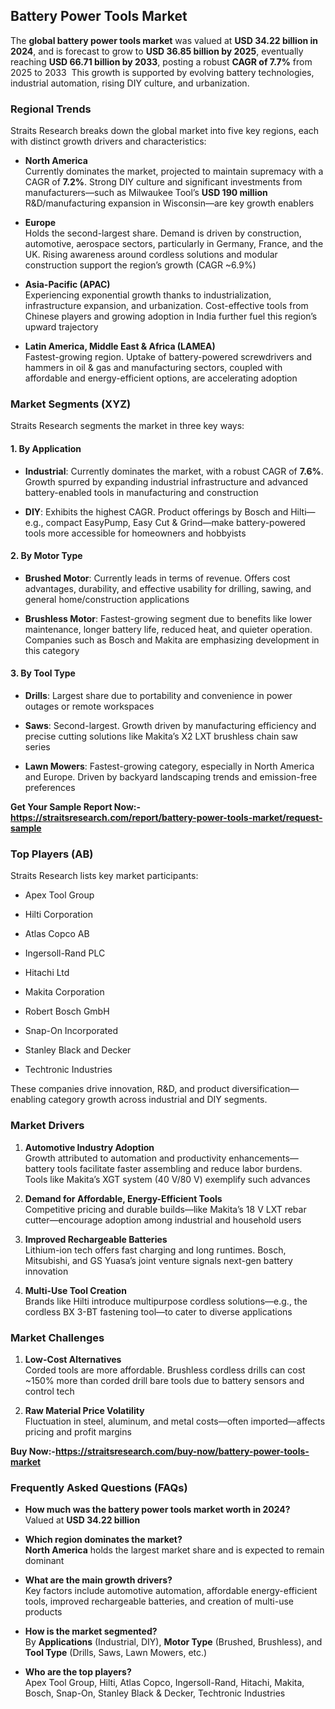 <h2 data-start="325" data-end="354">Battery Power Tools Market</h2>
<p data-start="356" data-end="762">The <strong data-start="360" data-end="397">global battery power tools market</strong> was valued at <strong data-start="412" data-end="441">USD 34.22 billion in 2024</strong>, and is forecast to grow to <strong data-start="470" data-end="499">USD 36.85 billion by 2025</strong>, eventually reaching <strong data-start="521" data-end="550">USD 66.71 billion by 2033</strong>, posting a robust <strong data-start="569" data-end="585">CAGR of 7.7%</strong> from 2025 to 2033 &nbsp;This growth is supported by evolving battery technologies, industrial automation, rising DIY culture, and urbanization.</p>
<h3 data-start="1104" data-end="1123">Regional Trends</h3>
<p data-start="1125" data-end="1249">Straits Research breaks down the global market into five key regions, each with distinct growth drivers and characteristics:</p>
<ul data-start="1251" data-end="2467">
<li data-start="1251" data-end="1578">
<p data-start="1253" data-end="1578"><strong data-start="1253" data-end="1270">North America</strong><br data-start="1270" data-end="1273" /> Currently dominates the market, projected to maintain supremacy with a CAGR of <strong data-start="1354" data-end="1362">7.2%</strong>. Strong DIY culture and significant investments from manufacturers&mdash;such as Milwaukee Tool&rsquo;s <strong data-start="1455" data-end="1474">USD 190 million</strong> R&amp;D/manufacturing expansion in Wisconsin&mdash;are key growth enablers&nbsp;</p>
</li>
<li data-start="1580" data-end="1886">
<p data-start="1582" data-end="1886"><strong data-start="1582" data-end="1592">Europe</strong><br data-start="1592" data-end="1595" /> Holds the second-largest share. Demand is driven by construction, automotive, aerospace sectors, particularly in Germany, France, and the UK. Rising awareness around cordless solutions and modular construction support the region&rsquo;s growth (CAGR ~6.9%)&nbsp;</p>
</li>
<li data-start="1888" data-end="2178">
<p data-start="1890" data-end="2178"><strong data-start="1890" data-end="1913">Asia-Pacific (APAC)</strong><br data-start="1913" data-end="1916" /> Experiencing exponential growth thanks to industrialization, infrastructure expansion, and urbanization. Cost-effective tools from Chinese players and growing adoption in India further fuel this region&rsquo;s upward trajectory&nbsp;</p>
</li>
<li data-start="2180" data-end="2467">
<p data-start="2182" data-end="2467"><strong data-start="2182" data-end="2229">Latin America, Middle East &amp; Africa (LAMEA)</strong><br data-start="2229" data-end="2232" /> Fastest-growing region. Uptake of battery-powered screwdrivers and hammers in oil &amp; gas and manufacturing sectors, coupled with affordable and energy-efficient options, are accelerating adoption</p>
</li>
</ul>
<h3 data-start="2474" data-end="2499">Market Segments (XYZ)</h3>
<p data-start="2501" data-end="2556">Straits Research segments the market in three key ways:</p>
<h4 data-start="2558" data-end="2584">1. <strong data-start="2566" data-end="2584">By Application</strong></h4>
<ul data-start="2585" data-end="3055">
<li data-start="2585" data-end="2828">
<p data-start="2587" data-end="2828"><strong data-start="2587" data-end="2601">Industrial</strong>: Currently dominates the market, with a robust CAGR of <strong data-start="2657" data-end="2665">7.6%</strong>. Growth spurred by expanding industrial infrastructure and advanced battery-enabled tools in manufacturing and construction&nbsp;</p>
</li>
<li data-start="2829" data-end="3055">
<p data-start="2831" data-end="3055"><strong data-start="2831" data-end="2838">DIY</strong>: Exhibits the highest CAGR. Product offerings by Bosch and Hilti&mdash;e.g., compact EasyPump, Easy Cut &amp; Grind&mdash;make battery-powered tools more accessible for homeowners and hobbyists&nbsp;</p>
</li>
</ul>
<h4 data-start="3057" data-end="3082">2. <strong data-start="3065" data-end="3082">By Motor Type</strong></h4>
<ul data-start="3083" data-end="3568">
<li data-start="3083" data-end="3304">
<p data-start="3085" data-end="3304"><strong data-start="3085" data-end="3102">Brushed Motor</strong>: Currently leads in terms of revenue. Offers cost advantages, durability, and effective usability for drilling, sawing, and general home/construction applications&nbsp;</p>
</li>
<li data-start="3305" data-end="3568">
<p data-start="3307" data-end="3568"><strong data-start="3307" data-end="3326">Brushless Motor</strong>: Fastest-growing segment due to benefits like lower maintenance, longer battery life, reduced heat, and quieter operation. Companies such as Bosch and Makita are emphasizing development in this category&nbsp;</p>
</li>
</ul>
<h4 data-start="3570" data-end="3594">3. <strong data-start="3578" data-end="3594">By Tool Type</strong></h4>
<ul data-start="3595" data-end="4117">
<li data-start="3595" data-end="3734">
<p data-start="3597" data-end="3734"><strong data-start="3597" data-end="3607">Drills</strong>: Largest share due to portability and convenience in power outages or remote workspaces&nbsp;</p>
</li>
<li data-start="3735" data-end="3923">
<p data-start="3737" data-end="3923"><strong data-start="3737" data-end="3745">Saws</strong>: Second-largest. Growth driven by manufacturing efficiency and precise cutting solutions like Makita&rsquo;s X2 LXT brushless chain saw series&nbsp;</p>
</li>
<li data-start="3924" data-end="4117">
<p data-start="3926" data-end="4117"><strong data-start="3926" data-end="3941">Lawn Mowers</strong>: Fastest-growing category, especially in North America and Europe. Driven by backyard landscaping trends and emission-free preferences&nbsp;</p>
</li>
</ul>
<p><strong>Get Your Sample Report Now:-<a href="https://straitsresearch.com/report/battery-power-tools-market/request-sample">https://straitsresearch.com/report/battery-power-tools-market/request-sample</a>&nbsp;</strong></p>
<h3 data-start="4124" data-end="4144">Top Players (AB)</h3>
<p data-start="4146" data-end="4193">Straits Research lists key market participants:</p>
<ul data-start="4195" data-end="4457">
<li data-start="4195" data-end="4214">
<p data-start="4197" data-end="4214">Apex Tool Group</p>
</li>
<li data-start="4215" data-end="4236">
<p data-start="4217" data-end="4236">Hilti Corporation</p>
</li>
<li data-start="4237" data-end="4255">
<p data-start="4239" data-end="4255">Atlas Copco AB</p>
</li>
<li data-start="4256" data-end="4278">
<p data-start="4258" data-end="4278">Ingersoll-Rand PLC</p>
</li>
<li data-start="4279" data-end="4294">
<p data-start="4281" data-end="4294">Hitachi Ltd</p>
</li>
<li data-start="4295" data-end="4317">
<p data-start="4297" data-end="4317">Makita Corporation</p>
</li>
<li data-start="4318" data-end="4339">
<p data-start="4320" data-end="4339">Robert Bosch GmbH</p>
</li>
<li data-start="4340" data-end="4364">
<p data-start="4342" data-end="4364">Snap-On Incorporated</p>
</li>
<li data-start="4365" data-end="4393">
<p data-start="4367" data-end="4393">Stanley Black and Decker</p>
</li>
<li data-start="4394" data-end="4457">
<p data-start="4396" data-end="4457">Techtronic Industries&nbsp;</p>
</li>
</ul>
<p data-start="4459" data-end="4586">These companies drive innovation, R&amp;D, and product diversification&mdash;enabling category growth across industrial and DIY segments.</p>
<h3 data-start="4593" data-end="4611">Market Drivers</h3>
<ol data-start="4613" data-end="5563">
<li data-start="4613" data-end="4892">
<p data-start="4616" data-end="4892"><strong data-start="4616" data-end="4648">Automotive Industry Adoption</strong><br data-start="4648" data-end="4651" /> Growth attributed to automation and productivity enhancements&mdash;battery tools facilitate faster assembling and reduce labor burdens. Tools like Makita&rsquo;s XGT system (40 V/80 V) exemplify such advances&nbsp;</p>
</li>
<li data-start="4894" data-end="5123">
<p data-start="4897" data-end="5123"><strong data-start="4897" data-end="4946">Demand for Affordable, Energy-Efficient Tools</strong><br data-start="4946" data-end="4949" /> Competitive pricing and durable builds&mdash;like Makita&rsquo;s 18 V LXT rebar cutter&mdash;encourage adoption among industrial and household users&nbsp;</p>
</li>
<li data-start="5125" data-end="5350">
<p data-start="5128" data-end="5350"><strong data-start="5128" data-end="5163">Improved Rechargeable Batteries</strong><br data-start="5163" data-end="5166" /> Lithium-ion tech offers fast charging and long runtimes. Bosch, Mitsubishi, and GS Yuasa&rsquo;s joint venture signals next-gen battery innovation&nbsp;</p>
</li>
<li data-start="5352" data-end="5563">
<p data-start="5355" data-end="5563"><strong data-start="5355" data-end="5382">Multi-Use Tool Creation</strong><br data-start="5382" data-end="5385" /> Brands like Hilti introduce multipurpose cordless solutions&mdash;e.g., the cordless BX 3-BT fastening tool&mdash;to cater to diverse applications&nbsp;</p>
</li>
</ol>
<h3 data-start="5570" data-end="5591">Market Challenges</h3>
<ol data-start="5593" data-end="5998">
<li data-start="5593" data-end="5816">
<p data-start="5596" data-end="5816"><strong data-start="5596" data-end="5621">Low-Cost Alternatives</strong><br data-start="5621" data-end="5624" /> Corded tools are more affordable. Brushless cordless drills can cost ~150% more than corded drill bare tools due to battery sensors and control tech&nbsp;</p>
</li>
<li data-start="5818" data-end="5998">
<p data-start="5821" data-end="5998"><strong data-start="5821" data-end="5854">Raw Material Price Volatility</strong><br data-start="5854" data-end="5857" /> Fluctuation in steel, aluminum, and metal costs&mdash;often imported&mdash;affects pricing and profit margins&nbsp;</p>
</li>
</ol>
<p><strong>Buy Now:-<a href="https://straitsresearch.com/buy-now/battery-power-tools-market">https://straitsresearch.com/buy-now/battery-power-tools-market</a>&nbsp;</strong></p>
<h3 data-start="6005" data-end="6042">Frequently Asked Questions (FAQs)</h3>
<ul data-start="6044" data-end="7006">
<li data-start="6044" data-end="6185">
<p data-start="6046" data-end="6185"><strong data-start="6046" data-end="6108">How much was the battery power tools market worth in 2024?</strong><br data-start="6108" data-end="6111" /> Valued at <strong data-start="6123" data-end="6144">USD 34.22 billion</strong>&nbsp;</p>
</li>
<li data-start="6187" data-end="6356">
<p data-start="6189" data-end="6356"><strong data-start="6189" data-end="6227">Which region dominates the market?</strong><br data-start="6227" data-end="6230" /> <strong data-start="6232" data-end="6249">North America</strong> holds the largest market share and is expected to remain dominant&nbsp;</p>
</li>
<li data-start="6358" data-end="6588">
<p data-start="6360" data-end="6588"><strong data-start="6360" data-end="6397">What are the main growth drivers?</strong><br data-start="6397" data-end="6400" /> Key factors include automotive automation, affordable energy-efficient tools, improved rechargeable batteries, and creation of multi-use products&nbsp;</p>
</li>
<li data-start="6590" data-end="6797">
<p data-start="6592" data-end="6797"><strong data-start="6592" data-end="6624">How is the market segmented?</strong><br data-start="6624" data-end="6627" /> By <strong data-start="6632" data-end="6648">Applications</strong> (Industrial, DIY), <strong data-start="6668" data-end="6682">Motor Type</strong> (Brushed, Brushless), and <strong data-start="6709" data-end="6722">Tool Type</strong> (Drills, Saws, Lawn Mowers, etc.)&nbsp;</p>
</li>
<li data-start="6799" data-end="7006">
<p data-start="6801" data-end="7006"><strong data-start="6801" data-end="6829">Who are the top players?</strong><br data-start="6829" data-end="6832" /> Apex Tool Group, Hilti, Atlas Copco, Ingersoll-Rand, Hitachi, Makita, Bosch, Snap-On, Stanley Black &amp; Decker, Techtronic Industries</p>
</li>
</ul>
